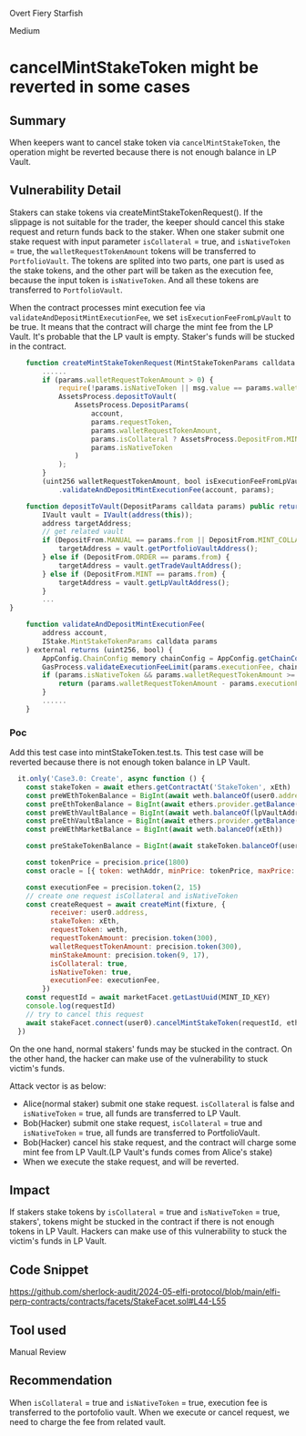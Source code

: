 Overt Fiery Starfish

Medium

# cancelMintStakeToken might be reverted in some cases

## Summary
When keepers want to cancel stake token via `cancelMintStakeToken`, the operation might be reverted because there is not enough balance in LP Vault.

## Vulnerability Detail
Stakers can stake tokens via createMintStakeTokenRequest(). If the slippage is not suitable for the trader, the keeper should cancel this stake request and return funds back to the staker.
When one staker submit one stake request with input parameter `isCollateral` = true, and `isNativeToken` = true, the `walletRequestTokenAmount` tokens will be transferred to `PortfolioVault`. The tokens are splited into two parts, one part is used as the stake tokens, and the other part will be taken as the execution fee, because the input token is `isNativeToken`. And all these tokens are transferred to `PortfolioVault`.

When the contract processes mint execution fee via `validateAndDepositMintExecutionFee`, we set `isExecutionFeeFromLpVault` to be true. It means that the contract will charge the mint fee from the LP Vault. It's probable that the LP vault is empty. Staker's funds will be stucked in the contract.

```javascript
    function createMintStakeTokenRequest(MintStakeTokenParams calldata params) external payable override nonReentrant {
        ......
        if (params.walletRequestTokenAmount > 0) {
            require(!params.isNativeToken || msg.value == params.walletRequestTokenAmount, "Deposit eth amount error!");
            AssetsProcess.depositToVault(
                AssetsProcess.DepositParams(
                    account,
                    params.requestToken,
                    params.walletRequestTokenAmount,
                    params.isCollateral ? AssetsProcess.DepositFrom.MINT_COLLATERAL : AssetsProcess.DepositFrom.MINT,
                    params.isNativeToken
                )
            );
        }
        (uint256 walletRequestTokenAmount, bool isExecutionFeeFromLpVault) = MintProcess
            .validateAndDepositMintExecutionFee(account, params);
```
```javascript
    function depositToVault(DepositParams calldata params) public returns (address) {
        IVault vault = IVault(address(this));
        address targetAddress;
        // get related vault
        if (DepositFrom.MANUAL == params.from || DepositFrom.MINT_COLLATERAL == params.from) {
            targetAddress = vault.getPortfolioVaultAddress();
        } else if (DepositFrom.ORDER == params.from) {
            targetAddress = vault.getTradeVaultAddress();
        } else if (DepositFrom.MINT == params.from) {
            targetAddress = vault.getLpVaultAddress();
        }
        ...
}
```
```javascript
    function validateAndDepositMintExecutionFee(
        address account,
        IStake.MintStakeTokenParams calldata params
    ) external returns (uint256, bool) {
        AppConfig.ChainConfig memory chainConfig = AppConfig.getChainConfig();
        GasProcess.validateExecutionFeeLimit(params.executionFee, chainConfig.mintGasFeeLimit);
        if (params.isNativeToken && params.walletRequestTokenAmount >= params.executionFee) {
            return (params.walletRequestTokenAmount - params.executionFee, true);
        }
        ......
    }
```

### Poc
Add this test case into mintStakeToken.test.ts. This test case will be reverted because there is not enough token balance in LP Vault.
```javascript
  it.only('Case3.0: Create', async function () {
    const stakeToken = await ethers.getContractAt('StakeToken', xEth)
    const preWEthTokenBalance = BigInt(await weth.balanceOf(user0.address))
    const preEthTokenBalance = BigInt(await ethers.provider.getBalance(user0.address))
    const preWEthVaultBalance = BigInt(await weth.balanceOf(lpVaultAddr))
    const preEthVaultBalance = BigInt(await ethers.provider.getBalance(wethAddr))
    const preWEthMarketBalance = BigInt(await weth.balanceOf(xEth))

    const preStakeTokenBalance = BigInt(await stakeToken.balanceOf(user0.address))

    const tokenPrice = precision.price(1800)
    const oracle = [{ token: wethAddr, minPrice: tokenPrice, maxPrice: tokenPrice }]

    const executionFee = precision.token(2, 15)
    // create one request isCollateral and isNativeToken
    const createRequest = await createMint(fixture, {
          receiver: user0.address,
          stakeToken: xEth,
          requestToken: weth,
          requestTokenAmount: precision.token(300),
          walletRequestTokenAmount: precision.token(300),
          minStakeAmount: precision.token(9, 17),
          isCollateral: true,
          isNativeToken: true,
          executionFee: executionFee,
        })
    const requestId = await marketFacet.getLastUuid(MINT_ID_KEY)
    console.log(requestId)
    // try to cancel this request
    await stakeFacet.connect(user0).cancelMintStakeToken(requestId, ethers.encodeBytes32String('BTCUSD'))
  })

```

On the one hand, normal stakers' funds may be stucked in the contract. On the other hand, the hacker can make use of the vulnerability to stuck victim's funds.

Attack vector is as below:
- Alice(normal staker) submit one stake request. `isCollateral` is false and `isNativeToken` = true, all funds are transferred to LP Vault.
- Bob(Hacker) submit one stake request, `isCollateral` = true and `isNativeToken` = true, all funds are transferred to PortfolioVault.
- Bob(Hacker) cancel his stake request, and the contract will charge some mint fee from LP Vault.(LP Vault's funds comes from Alice's stake)
- When we execute the stake request, and will be reverted.

## Impact
If stakers stake tokens by `isCollateral` = true and `isNativeToken` = true, stakers', tokens might be stucked in the contract if there is not enough tokens in LP Vault.
Hackers can make use of this vulnerability to stuck the victim's funds in LP Vault.


## Code Snippet
https://github.com/sherlock-audit/2024-05-elfi-protocol/blob/main/elfi-perp-contracts/contracts/facets/StakeFacet.sol#L44-L55

## Tool used

Manual Review

## Recommendation
When `isCollateral` = true and `isNativeToken` = true, execution fee is transferred to the portofolio vault. When we execute or cancel request, we need to charge the fee from related vault.